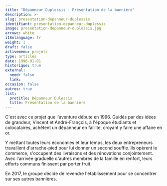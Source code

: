 ```yaml
---
title: "Dépanneur Duplessis - Présentation de la bannière"
description: >-
slug: presentation-depanneur-duplessis
identifiant: presentation-depanneur-duplessis 
image: presentation-depanneur-duplessis.jpg
arrowc: white
i18nlanguage: fr
weight: 1
draft: false
activemenu: projets
type: articles
date: 1996-01-01
historique: true
external:
  need: false
  link:
occasion: false
autres: true
list:
  pretitle: Dépanneur Dulessis
  title: Présentation de la bannière
---
```


C'est avec ce projet que l'aventure débute en 1996. Guidés par des idées de grandeur, Vincent et André-François, à l'époque étudiants et colocataires, achètent un dépanneur en faillite, croyant y faire une affaire en or. 

Y mettant toutes leurs économies et leur temps, les deux entrepreneurs travaillent d'arrache-pied pour lui donner un second souffle. Ils opèrent le commerce, s'occupent des livraisons et des rénovations conjointement. Avec l'arrivée graduelle d'autres membres de la famille en renfort, leurs efforts communs finissent par porter fruit. 

En 2017, le groupe décide de revendre l'établissement pour se concentrer sur ses autres bannières. 

 
